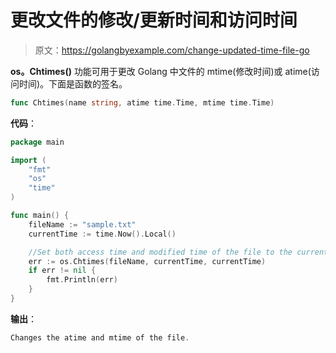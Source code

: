 # 更改文件的修改/更新时间和访问时间

> 原文：<https://golangbyexample.com/change-updated-time-file-go>

**os。Chtimes()** 功能可用于更改 Golang 中文件的 mtime(修改时间)或 atime(访问时间)。下面是函数的签名。

```go
func Chtimes(name string, atime time.Time, mtime time.Time)
```

**代码**：

```go
package main

import (
    "fmt"
    "os"
    "time"
)

func main() {
    fileName := "sample.txt"
    currentTime := time.Now().Local()

    //Set both access time and modified time of the file to the current time
    err := os.Chtimes(fileName, currentTime, currentTime)
    if err != nil {
        fmt.Println(err)
    }
}
```

**输出**：

```go
Changes the atime and mtime of the file.
```